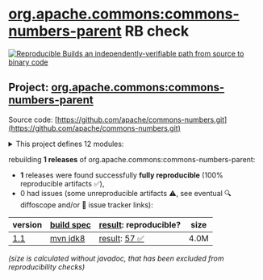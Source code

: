[org.apache.commons:commons-numbers-parent](https://central.sonatype.com/artifact/org.apache.commons/commons-numbers-parent/versions) RB check
=======

[![Reproducible Builds](https://reproducible-builds.org/images/logos/rb.svg) an independently-verifiable path from source to binary code](https://reproducible-builds.org/)

## Project: [org.apache.commons:commons-numbers-parent](https://central.sonatype.com/artifact/org.apache.commons/commons-numbers-parent/versions)

Source code: [https://github.com/apache/commons-numbers.git](https://github.com/apache/commons-numbers.git)

<details><summary>This project defines 12 modules:</summary>

* [org.apache.commons:commons-numbers-angle](https://central.sonatype.com/artifact/org.apache.commons/commons-numbers-angle/1.1)
* [org.apache.commons:commons-numbers-arrays](https://central.sonatype.com/artifact/org.apache.commons/commons-numbers-arrays/1.1)
* [org.apache.commons:commons-numbers-combinatorics](https://central.sonatype.com/artifact/org.apache.commons/commons-numbers-combinatorics/1.1)
* [org.apache.commons:commons-numbers-complex](https://central.sonatype.com/artifact/org.apache.commons/commons-numbers-complex/1.1)
* [org.apache.commons:commons-numbers-core](https://central.sonatype.com/artifact/org.apache.commons/commons-numbers-core/1.1)
* [org.apache.commons:commons-numbers-field](https://central.sonatype.com/artifact/org.apache.commons/commons-numbers-field/1.1)
* [org.apache.commons:commons-numbers-fraction](https://central.sonatype.com/artifact/org.apache.commons/commons-numbers-fraction/1.1)
* [org.apache.commons:commons-numbers-gamma](https://central.sonatype.com/artifact/org.apache.commons/commons-numbers-gamma/1.1)
* [org.apache.commons:commons-numbers-parent](https://central.sonatype.com/artifact/org.apache.commons/commons-numbers-parent/1.1)
* [org.apache.commons:commons-numbers-primes](https://central.sonatype.com/artifact/org.apache.commons/commons-numbers-primes/1.1)
* [org.apache.commons:commons-numbers-quaternion](https://central.sonatype.com/artifact/org.apache.commons/commons-numbers-quaternion/1.1)
* [org.apache.commons:commons-numbers-rootfinder](https://central.sonatype.com/artifact/org.apache.commons/commons-numbers-rootfinder/1.1)
</details>

rebuilding **1 releases** of org.apache.commons:commons-numbers-parent:
- **1** releases were found successfully **fully reproducible** (100% reproducible artifacts :white_check_mark:),
- 0 had issues (some unreproducible artifacts :warning:, see eventual :mag: diffoscope and/or :memo: issue tracker links):

| version | [build spec](/BUILDSPEC.md) | [result](https://reproducible-builds.org/docs/jvm/): reproducible? | size |
| -- | --------- | ------ | -- |
| [1.1](https://central.sonatype.com/artifact/org.apache.commons/commons-numbers-parent/1.1/pom) | [mvn jdk8](commons-numbers-1.1.buildspec) | [result](commons-numbers-parent-1.1.buildinfo): [57 :white_check_mark: ](commons-numbers-parent-1.1.buildcompare) | 4.0M |

<i>(size is calculated without javadoc, that has been excluded from reproducibility checks)</i>
